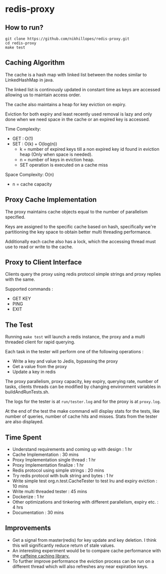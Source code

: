 # redis-proxy

## How to run?
```
git clone https://github.com/nikhillopes/redis-proxy.git
cd redis-proxy
make test
```

## Caching Algorithm
The cache is a hash map with linked list between the nodes similar to LinkedHashMap in java.

The linked list is continously updated in constant time as keys are accessed allowing us to maintain access order.

The cache also maintains a heap for key eviction on expiry.

Eviction for both expiry and least recently used removal is lazy and only done when we need space in the cache or an expired key is accessed.

Time Complexity:
- GET : O(1)
- SET : O(k) + O(log(n))
  - k = number of expired keys till a non expired key id found in eviction heap (Only when space is needed).
  - n = number of keys in eviction heap.
  - SET operation is executed on a cache miss
  
Space Complexity: O(n)
  - n = cache capacity
  
## Proxy Cache Implementation
The proxy maintains cache objects equal to the number of parallelism specified.

Keys are assigned to the specific cache based on hash, specifically we're partitioning the key space to
obtain better multi threading performance.

Additionally each cache also has a lock, which the accessing thread must use to read or write to the cache.

## Proxy to Client Interface
Clients query the proxy using redis protocol simple strings and proxy replies with the same.

Supported commands :
 - GET KEY
 - PING
 - EXIT
 
## The Test
Running ```make test``` will launch a redis instance, the proxy and a multi threaded client for rapid querying.

Each task in the tester will perform one of the following operations :
- Write a key and value to Jedis, bypassing the proxy
- Get a value from the proxy
- Update a key in redis

The proxy parallelism, proxy capacity, key expiry, querying rate, number of tasks, clients threads can be modified by changing environment variables in buildAndRunTests.sh.

The logs for the tester is at ```run/tester.log``` and for the proxy is at ```proxy.log```.

At the end of the test the make command will display stats for the tests, like number of queries, number of cache hits and misses. Stats from the tester are also displayed.

## Time Spent
- Understand requirements and coming up with design : 1 hr
- Cache Implementation : 30 mins
- Proxy Implementation single thread : 1 hr
- Proxy Implementation finalize : 1 hr
- Redis protocol using simple strings : 20 mins
- Try redis protocol with bulk string and bytes : 1 hr
- Write simple test org.n.test.CacheTester to test lru and expiry eviction : 10 mins
- Write multi threaded tester : 45 mins
- Dockerize : 1 hr
- Other optimizations and tinkering with different parallelism, expiry etc. : 4 hrs
- Documentation : 30 mins

## Improvements
- Get a signal from master(redis) for key update and key deletion. I think this will significantly reduce return of stale values.
- An interesting experiment would be to compare cache performance with the [caffeine caching library.](https://github.com/ben-manes/caffeine)
- To further improve performance the eviction process can be run on a different thread which will also refreshes any near expiration keys.



